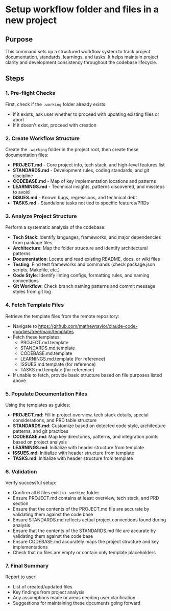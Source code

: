 # Setup workflow folder and files in a new project

## Purpose
This command sets up a structured workflow system to track project documentation, standards, learnings, and tasks. It helps maintain project clarity and development consistency throughout the codebase lifecycle.

## Steps

### 1. Pre-flight Checks
First, check if the `.working` folder already exists:
- If it exists, ask user whether to proceed with updating existing files or abort
- If it doesn't exist, proceed with creation

### 2. Create Workflow Structure
Create the `.working` folder in the project root, then create these documentation files:
- **PROJECT.md** - Core project info, tech stack, and high-level features list
- **STANDARDS.md** - Development rules, coding standards, and git discipline
- **CODEBASE.md** - Map of key implementation locations and patterns
- **LEARNINGS.md** - Technical insights, patterns discovered, and missteps to avoid
- **ISSUES.md** - Known bugs, regressions, and technical debt
- **TASKS.md** - Standalone tasks not tied to specific features/PRDs

### 3. Analyze Project Structure
Perform a systematic analysis of the codebase:
- **Tech Stack**: Identify languages, frameworks, and major dependencies from package files
- **Architecture**: Map the folder structure and identify architectural patterns
- **Documentation**: Locate and read existing README, docs, or wiki files
- **Testing**: Find test frameworks and commands (check package.json scripts, Makefile, etc.)
- **Code Style**: Identify linting configs, formatting rules, and naming conventions
- **Git Workflow**: Check branch naming patterns and commit message styles from git log

### 4. Fetch Template Files
Retrieve the template files from the remote repository:
- Navigate to https://github.com/mathewtaylor/claude-code-goodies/tree/main/templates
- Fetch these templates:
  - PROJECT.md.template
  - STANDARDS.md.template
  - CODEBASE.md.template
  - LEARNINGS.md.template (for reference)
  - ISSUES.md.template (for reference)
  - TASKS.md.template (for reference)
- If unable to fetch, provide basic structure based on file purposes listed above

### 5. Populate Documentation Files
Using the templates as guides:
- **PROJECT.md**: Fill in project overview, tech stack details, special considerations, and PRD table structure
- **STANDARDS.md**: Customize based on detected code style, architecture patterns, and git practices
- **CODEBASE.md**: Map key directories, patterns, and integration points based on project analysis
- **LEARNINGS.md**: Initialize with header structure from template
- **ISSUES.md**: Initialize with header structure from template
- **TASKS.md**: Initialize with header structure from template

### 6. Validation
Verify successful setup:
- Confirm all 6 files exist in `.working` folder
- Ensure PROJECT.md contains at least: overview, tech stack, and PRD section
- Ensure that the contents of the PROJECT.md file are accurate by validating them against the code base
- Ensure STANDARDS.md reflects actual project conventions found during analysis
- Ensure that the contents of the STANDARDS.md file are accurate by validating them against the code base
- Ensure CODEBASE.md accurately maps the project structure and key implementations
- Check that no files are empty or contain only template placeholders

### 7. Final Summary
Report to user:
- List of created/updated files
- Key findings from project analysis
- Any assumptions made or areas needing user clarification
- Suggestions for maintaining these documents going forward
